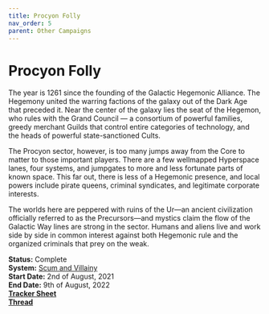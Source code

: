 ```yaml
---
title: Procyon Folly
nav_order: 5
parent: Other Campaigns
---
```


# Procyon Folly
The year is 1261 since the founding of the Galactic Hegemonic Alliance. The Hegemony united the warring factions of the galaxy out of the Dark Age that preceded it. Near the center of the galaxy lies the seat of the Hegemon, who rules with the Grand Council — a
consortium of powerful families, greedy merchant Guilds that control entire categories of technology, and the heads of powerful state-sanctioned Cults.

The Procyon sector, however, is too many jumps away from the Core to matter to those important players. There are a few wellmapped Hyperspace lanes, four systems, and jumpgates to more and less fortunate parts of known space. This far out, there is less of a Hegemonic presence, and local powers include pirate queens, criminal syndicates, and legitimate corporate interests.

The worlds here are peppered with ruins of the Ur—an ancient civilization officially referred to as the Precursors—and mystics claim the flow of the Galactic Way lines are strong in the sector. Humans and aliens live and work side by side in common interest against both Hegemonic rule and the organized criminals that prey on the weak.

**Status:** Complete<br>
**System:** [Scum and Villainy](https://evilhat.com/product/scum-and-villainy/)<br>
**Start Date:** 2nd of August, 2021<br>
**End Date:** 9th of August, 2022<br>
[**Tracker Sheet**](https://docs.google.com/spreadsheets/d/1zel4fFKOzCbrjlrKBTDM_zfzjFoOymNqqRklhhocjg8/edit#gid=495132053)<br>
[**Thread**](https://discord.com/channels/476843342001602570/871647304199864351)